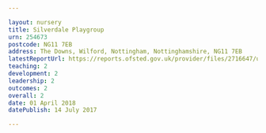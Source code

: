 ```yaml
---

layout: nursery
title: Silverdale Playgroup
urn: 254673
postcode: NG11 7EB
address: The Downs, Wilford, Nottingham, Nottinghamshire, NG11 7EB
latestReportUrl: https://reports.ofsted.gov.uk/provider/files/2716647/urn/254673.pdf
teaching: 2
development: 2
leadership: 2
outcomes: 2
overall: 2
date: 01 April 2018 
datePublish: 14 July 2017

---
```

